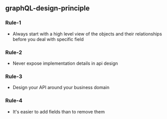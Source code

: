 ## graphQL-design-principle 

### Rule-1
- Always start with  a high level view of the objects and their relationships before you deal with specific field

### Rule-2
- Never expose implementation details in api design

### Rule-3
- Design your API around your business domain

### Rule-4
- It's easier to add fields than to remove them
